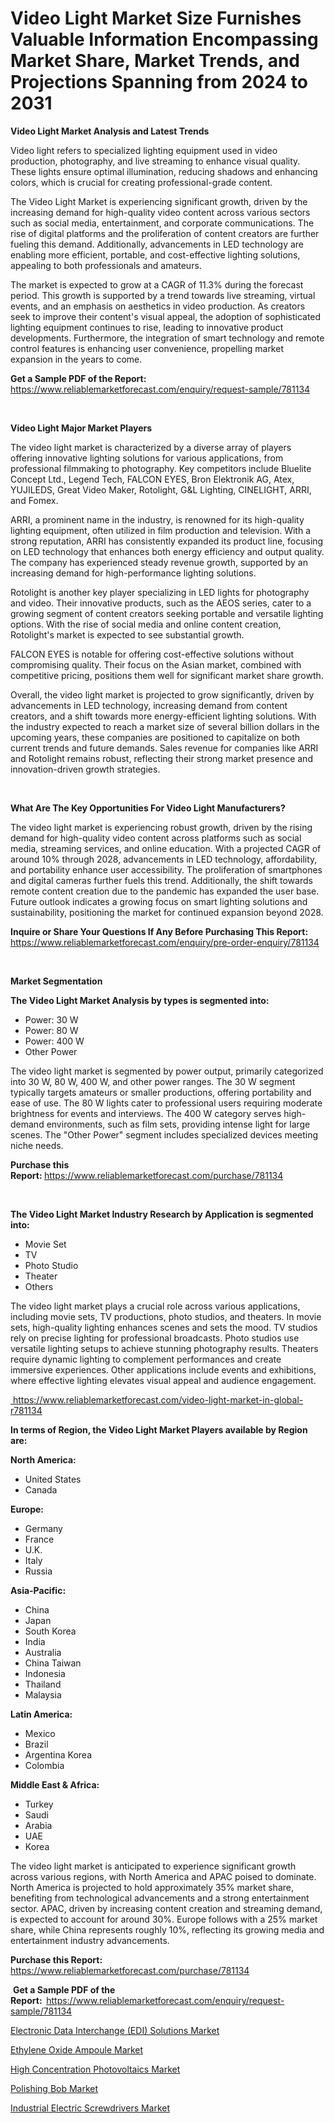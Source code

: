 <p><h1>Video Light Market Size Furnishes Valuable Information Encompassing Market Share, Market Trends, and Projections Spanning from 2024 to 2031</h1></p><p><strong>Video Light Market Analysis and Latest Trends</strong></p>
<p><p>Video light refers to specialized lighting equipment used in video production, photography, and live streaming to enhance visual quality. These lights ensure optimal illumination, reducing shadows and enhancing colors, which is crucial for creating professional-grade content. </p><p>The Video Light Market is experiencing significant growth, driven by the increasing demand for high-quality video content across various sectors such as social media, entertainment, and corporate communications. The rise of digital platforms and the proliferation of content creators are further fueling this demand. Additionally, advancements in LED technology are enabling more efficient, portable, and cost-effective lighting solutions, appealing to both professionals and amateurs.</p><p>The market is expected to grow at a CAGR of 11.3% during the forecast period. This growth is supported by a trend towards live streaming, virtual events, and an emphasis on aesthetics in video production. As creators seek to improve their content's visual appeal, the adoption of sophisticated lighting equipment continues to rise, leading to innovative product developments. Furthermore, the integration of smart technology and remote control features is enhancing user convenience, propelling market expansion in the years to come.</p></p>
<p><strong>Get a Sample PDF of the Report:&nbsp;</strong> <a href="https://www.reliablemarketforecast.com/enquiry/request-sample/781134?utm_campaign=1398&utm_medium=2&utm_source=Github&utm_content=ia&utm_term=15102024&utm_id=video-light">https://www.reliablemarketforecast.com/enquiry/request-sample/781134</a></p>
<p>&nbsp;</p>
<p><strong>Video Light Major Market Players</strong></p>
<p><p>The video light market is characterized by a diverse array of players offering innovative lighting solutions for various applications, from professional filmmaking to photography. Key competitors include Bluelite Concept Ltd., Legend Tech, FALCON EYES, Bron Elektronik AG, Atex, YUJILEDS, Great Video Maker, Rotolight, G&L Lighting, CINELIGHT, ARRI, and Fomex.</p><p>ARRI, a prominent name in the industry, is renowned for its high-quality lighting equipment, often utilized in film production and television. With a strong reputation, ARRI has consistently expanded its product line, focusing on LED technology that enhances both energy efficiency and output quality. The company has experienced steady revenue growth, supported by an increasing demand for high-performance lighting solutions. </p><p>Rotolight is another key player specializing in LED lights for photography and video. Their innovative products, such as the AEOS series, cater to a growing segment of content creators seeking portable and versatile lighting options. With the rise of social media and online content creation, Rotolight's market is expected to see substantial growth.</p><p>FALCON EYES is notable for offering cost-effective solutions without compromising quality. Their focus on the Asian market, combined with competitive pricing, positions them well for significant market share growth.</p><p>Overall, the video light market is projected to grow significantly, driven by advancements in LED technology, increasing demand from content creators, and a shift towards more energy-efficient lighting solutions. With the industry expected to reach a market size of several billion dollars in the upcoming years, these companies are positioned to capitalize on both current trends and future demands. Sales revenue for companies like ARRI and Rotolight remains robust, reflecting their strong market presence and innovation-driven growth strategies.</p></p>
<p>&nbsp;</p>
<p><strong>What Are The Key Opportunities For Video Light Manufacturers?</strong></p>
<p><p>The video light market is experiencing robust growth, driven by the rising demand for high-quality video content across platforms such as social media, streaming services, and online education. With a projected CAGR of around 10% through 2028, advancements in LED technology, affordability, and portability enhance user accessibility. The proliferation of smartphones and digital cameras further fuels this trend. Additionally, the shift towards remote content creation due to the pandemic has expanded the user base. Future outlook indicates a growing focus on smart lighting solutions and sustainability, positioning the market for continued expansion beyond 2028.</p></p>
<p><strong>Inquire or Share Your Questions If Any Before Purchasing This Report:</strong> <a href="https://www.reliablemarketforecast.com/enquiry/pre-order-enquiry/781134?utm_campaign=1398&utm_medium=2&utm_source=Github&utm_content=ia&utm_term=15102024&utm_id=video-light">https://www.reliablemarketforecast.com/enquiry/pre-order-enquiry/781134</a></p>
<p>&nbsp;</p>
<p><strong>Market Segmentation</strong></p>
<p><strong>The Video Light Market Analysis by types is segmented into:</strong></p>
<p><ul><li>Power: 30 W</li><li>Power: 80 W</li><li>Power: 400 W</li><li>Other Power</li></ul></p>
<p><p>The video light market is segmented by power output, primarily categorized into 30 W, 80 W, 400 W, and other power ranges. The 30 W segment typically targets amateurs or smaller productions, offering portability and ease of use. The 80 W lights cater to professional users requiring moderate brightness for events and interviews. The 400 W category serves high-demand environments, such as film sets, providing intense light for large scenes. The "Other Power" segment includes specialized devices meeting niche needs.</p></p>
<p><strong>Purchase this Report:&nbsp;</strong><a href="https://www.reliablemarketforecast.com/purchase/781134?utm_campaign=1398&utm_medium=2&utm_source=Github&utm_content=ia&utm_term=15102024&utm_id=video-light">https://www.reliablemarketforecast.com/purchase/781134</a></p>
<p>&nbsp;</p>
<p><strong>The Video Light Market Industry Research by Application is segmented into:</strong></p>
<p><ul><li>Movie Set</li><li>TV</li><li>Photo Studio</li><li>Theater</li><li>Others</li></ul></p>
<p><p>The video light market plays a crucial role across various applications, including movie sets, TV productions, photo studios, and theaters. In movie sets, high-quality lighting enhances scenes and sets the mood. TV studios rely on precise lighting for professional broadcasts. Photo studios use versatile lighting setups to achieve stunning photography results. Theaters require dynamic lighting to complement performances and create immersive experiences. Other applications include events and exhibitions, where effective lighting elevates visual appeal and audience engagement.</p></p>
<p><a href="https://www.reliablemarketforecast.com/video-light-market-in-global-r781134?utm_campaign=1398&utm_medium=2&utm_source=Github&utm_content=ia&utm_term=15102024&utm_id=video-light">&nbsp;https://www.reliablemarketforecast.com/video-light-market-in-global-r781134</a></p>
<p><strong>In terms of Region, the Video Light Market Players available by Region are:</strong></p>
<p>
    <p> <strong> North America: </strong>
        <ul>
            <li>United States</li>
            <li>Canada</li>
        </ul>
        </p> 
    <p> <strong> Europe: </strong>
        <ul>
            <li>Germany</li>
            <li>France</li>
            <li>U.K.</li>
            <li>Italy</li>
            <li>Russia</li>
        </ul>
        </p> 
    <p> <strong> Asia-Pacific: </strong>
        <ul>
            <li>China</li>
            <li>Japan</li>
            <li>South Korea</li>
            <li>India</li>
            <li>Australia</li>
            <li>China Taiwan</li>
            <li>Indonesia</li>
            <li>Thailand</li>
            <li>Malaysia</li>
        </ul>
        </p> 
    <p> <strong> Latin America: </strong>
        <ul>
            <li>Mexico</li>
            <li>Brazil</li>
            <li>Argentina Korea</li>
            <li>Colombia</li>
        </ul>
        </p> 
    <p> <strong> Middle East & Africa: </strong>
        <ul>
            <li>Turkey</li>
            <li>Saudi</li>
            <li>Arabia</li>
            <li>UAE</li>
            <li>Korea</li>
        </ul>
    </p>
    </p>
<p><p>The video light market is anticipated to experience significant growth across various regions, with North America and APAC poised to dominate. North America is projected to hold approximately 35% market share, benefiting from technological advancements and a strong entertainment sector. APAC, driven by increasing content creation and streaming demand, is expected to account for around 30%. Europe follows with a 25% market share, while China represents roughly 10%, reflecting its growing media and entertainment industry advancements.</p></p>
<p><strong>Purchase this Report: </strong><a href="https://www.reliablemarketforecast.com/purchase/781134?utm_campaign=1398&utm_medium=2&utm_source=Github&utm_content=ia&utm_term=15102024&utm_id=video-light">https://www.reliablemarketforecast.com/purchase/781134</a></p>
<p>&nbsp;<strong>Get a Sample PDF of the Report:&nbsp;&nbsp;</strong><a href="https://www.reliablemarketforecast.com/enquiry/request-sample/781134?utm_campaign=1398&utm_medium=2&utm_source=Github&utm_content=ia&utm_term=15102024&utm_id=video-light">https://www.reliablemarketforecast.com/enquiry/request-sample/781134</a></p>
<p><strong></strong></p>
<p><p><a href="https://www.linkedin.com/pulse/electronic-data-interchange-edi-solutions-market-size-share-tkxrf?trk=public_post_embed_feed-article-content&utm_campaign=1398&utm_medium=2&utm_source=Github&utm_content=ia&utm_term=15102024&utm_id=video-light">Electronic Data Interchange (EDI) Solutions Market</a></p><p><a href="https://github.com/connornew3y/Market-Research-Report-List-1/blob/main/ethylene-oxide-ampoule-market.md?utm_campaign=1398&utm_medium=2&utm_source=Github&utm_content=ia&utm_term=15102024&utm_id=video-light">Ethylene Oxide Ampoule Market</a></p><p><a href="https://www.linkedin.com/pulse/strategic-insights-global-high-concentration-photovoltaics-btgfe?trk=public_post_embed_feed-article-content&utm_campaign=1398&utm_medium=2&utm_source=Github&utm_content=ia&utm_term=15102024&utm_id=video-light">High Concentration Photovoltaics Market</a></p><p><a href="https://github.com/luxssbml/Market-Research-Report-List-1/blob/main/polishing-bob-market.md?utm_campaign=1398&utm_medium=2&utm_source=Github&utm_content=ia&utm_term=15102024&utm_id=video-light">Polishing Bob Market</a></p><p><a href="https://issuu.com/reportprime-2/docs/industrial-electric-screwdrivers-ma_0b5ed0ea06d675?utm_campaign=1398&utm_medium=2&utm_source=Github&utm_content=ia&utm_term=15102024&utm_id=video-light">Industrial Electric Screwdrivers Market</a></p></p>